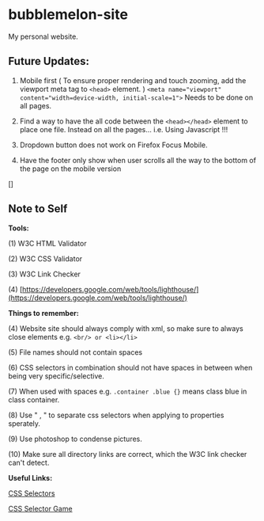 # bubblemelon-site
My personal website.

Future Updates:
------

1. Mobile first ( To ensure proper rendering and touch zooming, add the viewport meta tag to `<head>` element. )
`<meta name="viewport" content="width=device-width, initial-scale=1">`
Needs to be done on all pages.

2. Find a way to have the all code between the `<head></head>` element to place one file. Instead on all the pages... i.e. Using Javascript !!!

3. Dropdown button does not work on Firefox Focus Mobile.

4. Have the footer only show when user scrolls all the way to the bottom of the page on the mobile version

[]


Note to Self
------


**Tools:**

(1) W3C HTML Validator

(2) W3C CSS Validator

(3) W3C Link Checker  

(4) [https://developers.google.com/web/tools/lighthouse/](https://developers.google.com/web/tools/lighthouse/)



**Things to remember:**


(4) Website site should always comply with xml, so make sure to always close elements e.g. ` <br/> or <li></li> `

(5) File names should not contain spaces

(6) CSS selectors in combination should not have spaces in between when being very specific/selective.

(7) When used with spaces e.g. `.container .blue {}` means class blue in class container.

(8) Use " , " to separate css selectors when applying to properties sperately.

(9) Use photoshop to condense pictures.

(10) Make sure all directory links are correct, which the W3C link checker can't detect.


**Useful Links:**

[CSS Selectors](https://learn.co/tracks/bootcamp-prep/html-fundamentals/css/css-selectors)

[CSS Selector Game](http://flukeout.github.io/)
